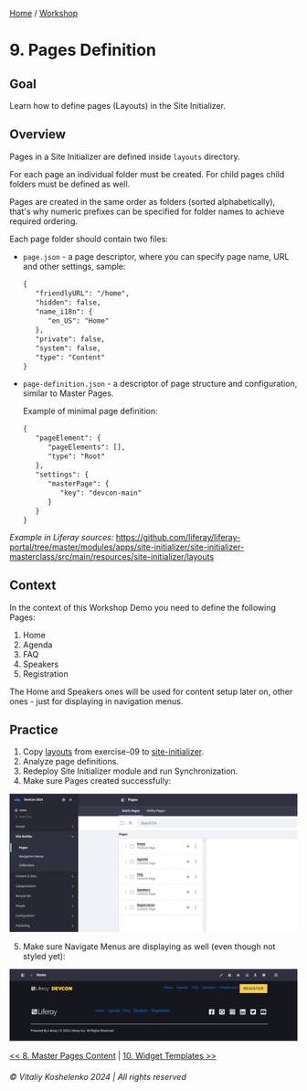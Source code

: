 [Home](../../../README.md) / [Workshop](../README.md) 

# 9. Pages Definition

## Goal 

Learn how to define pages (Layouts) in the Site Initializer.

## Overview

Pages in a Site Initializer are defined inside `layouts` directory. 

For each page an individual folder must be created. For child pages child folders must be defined as well.

Pages are created in the same order as folders (sorted alphabetically), that's why numeric prefixes can be specified for folder names to achieve required ordering.

Each page folder should contain two files:
- `page.json` - a page descriptor, where you can specify page name, URL and other settings, sample:

      {
         "friendlyURL": "/home",
         "hidden": false,
         "name_i18n": {
            "en_US": "Home"
         },
         "private": false,
         "system": false,
         "type": "Content"
      }

- `page-definition.json` - a descriptor of page structure and configuration, similar to Master Pages.

    Example of minimal page definition: 

      {
         "pageElement": {
            "pageElements": [],
            "type": "Root"
         },
         "settings": {
            "masterPage": {
               "key": "devcon-main"
            }
         }
      }

_Example in Liferay sources:_ https://github.com/liferay/liferay-portal/tree/master/modules/apps/site-initializer/site-initializer-masterclass/src/main/resources/site-initializer/layouts

## Context

In the context of this Workshop Demo you need to define the following Pages:
1. Home
2. Agenda
3. FAQ
4. Speakers
5. Registration

The Home and Speakers ones will be used for content setup later on, other ones - just for displaying in navigation menus. 

## Practice

1. Copy [layouts](../../../exercises/exercise-09/layouts) from exercise-09 to [site-initializer](../../../modules/devcon-site-initializer/src/main/resources/site-initializer).
2. Analyze page definitions.
3. Redeploy Site Initializer module and run Synchronization.
4. Make sure Pages created successfully:

  ![01.png](images/01.png)

5. Make sure Navigate Menus are displaying as well (even though not styled yet):

  ![02.png](images/02.png)


[<< 8. Master Pages Content](../08-master-pages-content/README.md) | [10. Widget Templates >>](../10-widget-templates/README.md)

###### © Vitaliy Koshelenko 2024 | All rights reserved